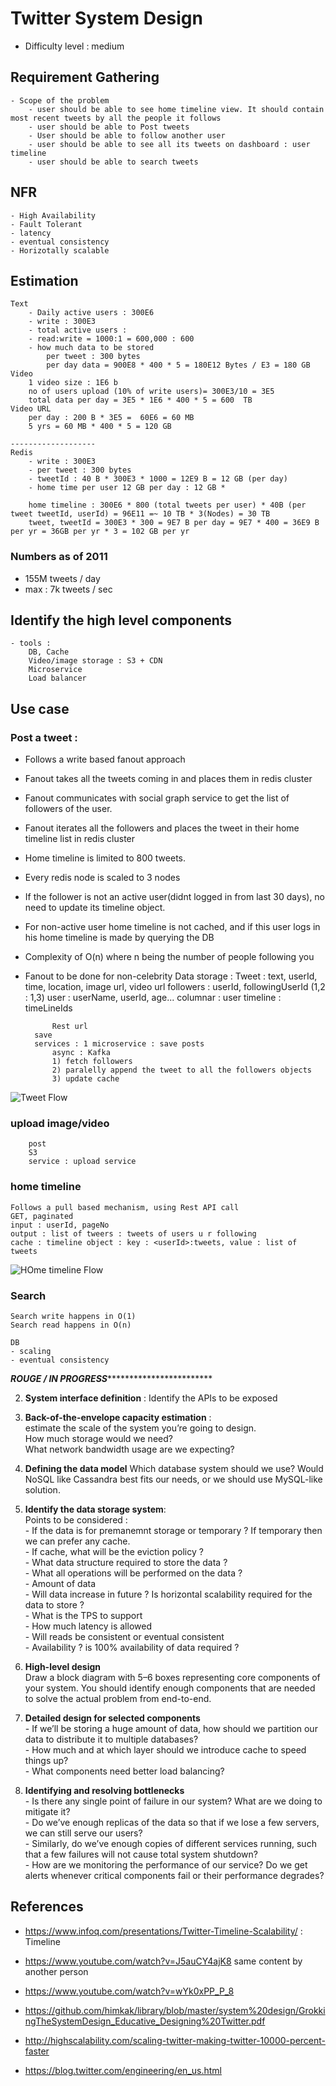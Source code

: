 # Twitter System Design 

- Difficulty level : medium


## Requirement Gathering
	- Scope of the problem
		- user should be able to see home timeline view. It should contain most recent tweets by all the people it follows
		- user should be able to Post tweets
		- User should be able to follow another user
		- user should be able to see all its tweets on dashboard : user timeline
		- user should be able to search tweets


## NFR
	- High Availability
	- Fault Tolerant
	- latency
	- eventual consistency
	- Horizotally scalable
	
## Estimation
	Text
		- Daily active users : 300E6
		- write : 300E3
		- total active users :
		- read:write = 1000:1 = 600,000 : 600
		- how much data to be stored
			per tweet : 300 bytes
			per day data = 900E8 * 400 * 5 = 180E12 Bytes / E3 = 180 GB 
	Video
		1 video size : 1E6 b
		no of users upload (10% of write users)= 300E3/10 = 3E5
		total data per day = 3E5 * 1E6 * 400 * 5 = 600  TB
	Video URL
		per day : 200 B * 3E5 =  60E6 = 60 MB
		5 yrs = 60 MB * 400 * 5 = 120 GB	
	
	-------------------
	Redis
		- write : 300E3 
		- per tweet : 300 bytes
		- tweetId : 40 B * 300E3 * 1000 = 12E9 B = 12 GB (per day)
		- home time per user 12 GB per day : 12 GB * 
		
		home timeline : 300E6 * 800 (total tweets per user) * 40B (per tweet tweetId, userId) = 96E11 =~ 10 TB * 3(Nodes) = 30 TB
		tweet, tweetId = 300E3 * 300 = 9E7 B per day = 9E7 * 400 = 36E9 B per yr = 36GB per yr * 3 = 102 GB per yr
	
		
### Numbers as of 2011
- 155M tweets / day
- max : 7k tweets / sec

## Identify the high level components
	- tools : 
		DB, Cache
		Video/image storage : S3 + CDN
		Microservice
		Load balancer

## Use case

### Post a tweet :
- Follows a write based fanout approach
- Fanout takes all the tweets coming in and places them in redis cluster
- Fanout communicates with social graph service to get the list of followers of the user.
- Fanout iterates all the followers and places the tweet in their home timeline list in redis cluster
- Home timeline is limited to 800 tweets.
- Every redis node is scaled to 3 nodes
- If the follower is not an active user(didnt logged in from last 30 days), no need to update its timeline object.
- For non-active user home timeline is not cached, and if this user logs in his home timeline is made by querying the DB
- Complexity of O(n) where n being the number of people following you
- Fanout to be done for non-celebrity
		Data storage :
			Tweet : text, userId, time, location, image url, video url
			followers : userId, followingUserId (1,2 : 1,3) 
			user : userName, userId, age...
			columnar : user timeline : timeLineIds
		
			Rest url 
		save
		services : 1 microservice : save posts
			async : Kafka
			1) fetch followers
			2) paralelly append the tweet to all the followers objects
			3) update cache
			


![Tweet Flow](https://github.com/himkak/notes/blob/master/SystemDesign/twitter%20timeline/TweetFlow.jpg)
	
### upload image/video
		post
		S3
		service : upload service

### home timeline
	Follows a pull based mechanism, using Rest API call
	GET, paginated
	input : userId, pageNo
	output : list of tweers : tweets of users u r following
	cache : timeline object : key : <userId>:tweets, value : list of tweets
	
		


![HOme timeline Flow](https://github.com/himkak/notes/blob/master/SystemDesign/twitter%20timeline/ShowHomeTimeline.jpg)

		
### Search
	Search write happens in O(1)
	Search read happens in O(n)
		
	DB
	- scaling
	- eventual consistency




***********************ROUGE / IN PROGRESS***********************************************

2. **System interface definition** : Identify the APIs to be exposed		


3. **Back-of-the-envelope capacity estimation** : 		
		estimate the scale of the system you’re going to design.		
		How much storage would we need?		
		What network bandwidth usage are we expecting?		
		
		
4. **Defining the data model**
		Which database system should we use? Would NoSQL like Cassandra best fits our needs, or we should use MySQL-like solution.
		
5.	**Identify the data storage system**:  
		Points to be considered :  
			- If the data is for premanemnt storage or temporary ? If temporary then we can prefer any cache.  
			- If cache, what will be the eviction policy ?  
			- What data structure required to store the data ?  
			- What all operations will be performed on the data ?  
			- Amount of data  
			- Will data increase in future ? Is horizontal scalability required for the data to store ?  
			- What is the TPS to support  
			- How much latency is allowed  
			- Will reads be consistent or eventual consistent  
			- Availability ? is 100% availability of data required ?  
						
						
6. **High-level design**  
		Draw a block diagram with 5–6 boxes representing core components of your system. You should identify enough components that are needed to solve the actual problem from end-to-end.
7. **Detailed design for selected components**  
		- If we’ll be storing a huge amount of data, how should we partition our data to distribute it to multiple databases?  
		- How much and at which layer should we introduce cache to speed things up?  
		- What components need better load balancing?  
8. **Identifying and resolving bottlenecks**  
		- Is there any single point of failure in our system? What are we doing to mitigate it?  
		- Do we’ve enough replicas of the data so that if we lose a few servers, we can still serve our users?  
		- Similarly, do we’ve enough copies of different services running, such that a few failures will not cause total system shutdown?  
		- How are we monitoring the performance of our service? Do we get alerts whenever critical components fail or their performance degrades?  




## References

- https://www.infoq.com/presentations/Twitter-Timeline-Scalability/ : Timeline 
- https://www.youtube.com/watch?v=J5auCY4ajK8 same content by another person

- https://www.youtube.com/watch?v=wYk0xPP_P_8
- https://github.com/himkak/library/blob/master/system%20design/GrokkingTheSystemDesign_Educative_Designing%20Twitter.pdf
- http://highscalability.com/scaling-twitter-making-twitter-10000-percent-faster

- https://blog.twitter.com/engineering/en_us.html

